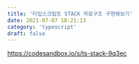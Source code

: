 ```yaml
---
title: '타입스크립트 STACK 자료구조 구현해보기'
date: 2021-07-07 18:21:13
category: 'typescript'
draft: false
---
```


https://codesandbox.io/s/ts-stack-9q3ec
